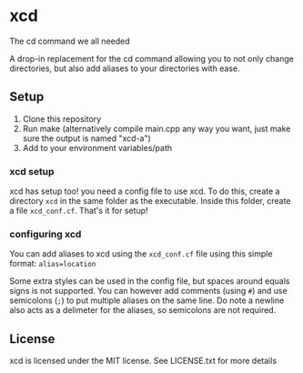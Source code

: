 # xcd

The cd command we all needed

A drop-in replacement for the cd command allowing you to not only change directories, but also add aliases to your directories with ease.

## Setup

1. Clone this repository
2. Run make (alternatively compile main.cpp any way you want, just make sure the output is named "xcd-a")
3. Add to your environment variables/path

### xcd setup

xcd has setup too! you need a config file to use xcd. To do this, create a directory `xcd` in the same folder as the executable. Inside this folder, create a file `xcd_conf.cf`. That's it for setup!

### configuring xcd

You can add aliases to xcd using the `xcd_conf.cf` file using this simple format: `alias=location`

Some extra styles can be used in the config file, but spaces around equals signs is not supported. You can however add comments (using `#`) and use semicolons (`;`) to put multiple aliases on the same line. Do note a newline also acts as a delimeter for the aliases, so semicolons are not required.

## License

xcd is licensed under the MIT license. See LICENSE.txt for more details
